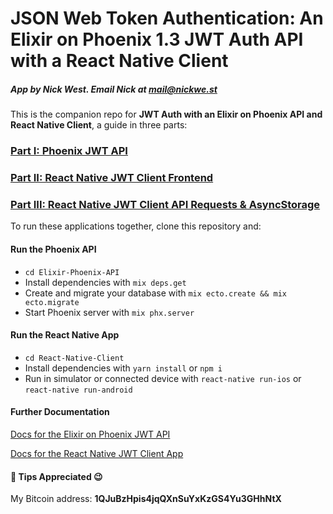 # JSON Web Token Authentication: An Elixir on Phoenix 1.3 JWT Auth API with a React Native Client

##### App by Nick West. Email Nick at mail@nickwe.st

This is the companion repo for **JWT Auth with an Elixir on Phoenix API and React Native Client**, a guide in three parts:

### [Part I: Phoenix JWT API](https://medium.com/@njwest/jwt-auth-with-an-elixir-on-phoenix-1-3-guardian-api-and-react-native-mobile-app-1bd00559ea51)

### [Part II: React Native JWT Client Frontend](https://medium.com/@njwest/building-a-react-native-jwt-client-efacf78b9364)

### [Part III: React Native JWT Client API Requests & AsyncStorage](https://medium.com/@njwest/building-a-react-native-jwt-client-api-requests-and-asyncstorage-d1a20ab60cf4)

To run these applications together, clone this repository and:

#### Run the Phoenix API

* `cd Elixir-Phoenix-API`
* Install dependencies with `mix deps.get`
* Create and migrate your database with `mix ecto.create && mix ecto.migrate`
* Start Phoenix server with `mix phx.server`

#### Run the React Native App

* `cd React-Native-Client`
* Install dependencies with `yarn install` or `npm i`
* Run in simulator or connected device with `react-native run-ios` or `react-native run-android`

#### Further Documentation

[Docs for the Elixir on Phoenix JWT API](https://github.com/njwest/React-Native-Elixir-Phoenix-JWT/tree/master/Elixir-Phoenix-API)

[Docs for the React Native JWT Client App]()


#### 🍹 Tips Appreciated 😉
My Bitcoin address: **1QJuBzHpis4jqQXnSuYxKzGS4Yu3GHhNtX**
